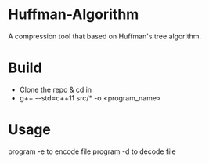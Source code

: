 # Huffman-Algorithm
A compression tool that based on Huffman's tree algorithm.

# Build
- Clone the repo & cd in
- g++ --std=c++11 src/* -o <program_name>

# Usage
program -e <file> to encode file
program -d <file> to decode file
